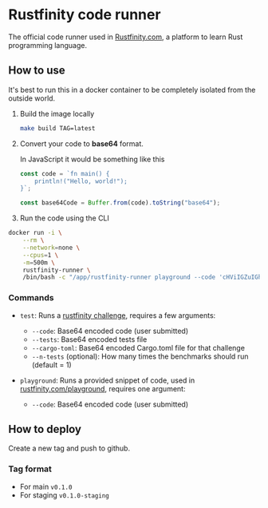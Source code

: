 # Rustfinity code runner

The official code runner used in [Rustfinity.com](https://www.rustfinity.com), a platform to learn Rust programming language.

## How to use

It's best to run this in a docker container to be completely isolated from the outside world.

1. Build the image locally

   ```sh
   make build TAG=latest
   ```

2. Convert your code to **base64** format.

   In JavaScript it would be something like this

   ```js
   const code = `fn main() {
       println!("Hello, world!");
   }`;

   const base64Code = Buffer.from(code).toString("base64");
   ```

3. Run the code using the CLI

```bash
docker run -i \
    --rm \
    --network=none \
    --cpus=1 \
    -m=500m \
    rustfinity-runner \
    /bin/bash -c "/app/rustfinity-runner playground --code 'cHViIGZuIGhlbGxvX3dvcmxkKCkgewogICAgcHJpbnRsbiEoIkdvb2Qgam9iLCB5b3UgZGVjb2RlZCBpdCA6RCIpCn0K'"
```

### Commands

- `test`: Runs a [rustfinity challenge](../../challenges/), requires a few arguments:

  - `--code`: Base64 encoded code (user submitted)
  - `--tests`: Base64 encoded tests file
  - `--cargo-toml`: Base64 encoded Cargo.toml file for that challenge
  - `--n-tests` (optional): How many times the benchmarks should run (default = 1)

- `playground`: Runs a provided snippet of code, used in [rustfinity.com/playground](https://www.rustfinity.com/playground), requires one argument:

  - `--code`: Base64 encoded code (user submitted)

## How to deploy

Create a new tag and push to github.

### Tag format

- For main `v0.1.0`
- For staging `v0.1.0-staging`
